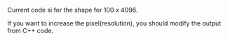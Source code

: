 Current code si for the shape for 100 x 4096.

If you want to increase the pixel(resolution), you should modify the output from C++ code.
